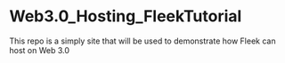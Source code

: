 # Web3.0_Hosting_FleekTutorial
This repo is a simply site that will be used to demonstrate how Fleek can host on Web 3.0
